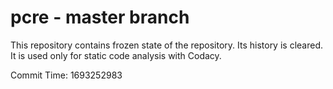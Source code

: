 # pcre - master branch

This repository contains frozen state of the repository.
Its history is cleared. It is used only for static code
analysis with Codacy.

Commit Time: 1693252983